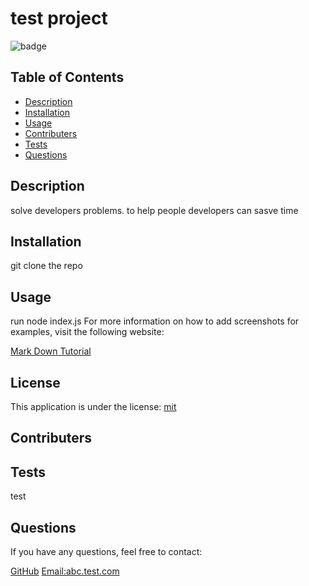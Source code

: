 # test project
  ![badge](https://img.shields.io/badge/license-mit-blue)

  ## Table of Contents

  - [Description](#description)
  - [Installation](#installation)
  - [Usage](#usage)
  - [Contributers](#contributers)
  - [Tests](#tests)
  - [Questions](#questions)

  ## Description
  solve developers problems.
  to help people
  developers can sasve time

  ## Installation
  git clone the repo

  ## Usage
  run node index.js
  For more information on how to add screenshots for examples, visit the following website:
  
  [Mark Down Tutorial](https://agea.github.io/tutorial.md/)
  
  ## License
This application is under the license:
[mit](https://choosealicense.com/licenses/mit)
  
  ## Contributers
  

  ## Tests
  test

  ## Questions
  
  If you have any questions, feel free to contact:

  [GitHub](https://github.com/undefined)
  [Email:abc.test.com](mailto:abc.test.com)
